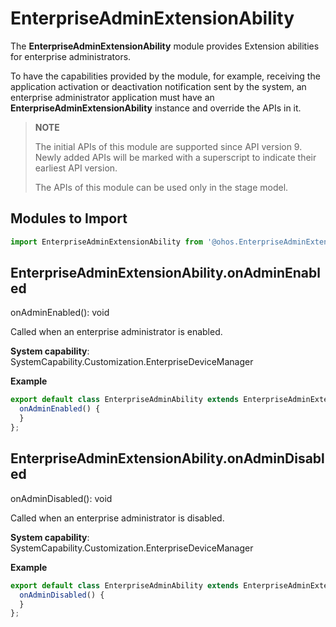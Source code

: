 # EnterpriseAdminExtensionAbility

The **EnterpriseAdminExtensionAbility** module provides Extension abilities for enterprise administrators.

To have the capabilities provided by the module, for example, receiving the application activation or deactivation notification sent by the system, an enterprise administrator application must have an **EnterpriseAdminExtensionAbility** instance and override the APIs in it.

> **NOTE**
> 
> The initial APIs of this module are supported since API version 9. Newly added APIs will be marked with a superscript to indicate their earliest API version.
> 
> The APIs of this module can be used only in the stage model.

## Modules to Import

```ts
import EnterpriseAdminExtensionAbility from '@ohos.EnterpriseAdminExtensionAbility'
```

## EnterpriseAdminExtensionAbility.onAdminEnabled

onAdminEnabled(): void

Called when an enterprise administrator is enabled.

**System capability**: SystemCapability.Customization.EnterpriseDeviceManager

**Example**

```ts
export default class EnterpriseAdminAbility extends EnterpriseAdminExtensionAbility {
  onAdminEnabled() {
  }
};
```

## EnterpriseAdminExtensionAbility.onAdminDisabled

onAdminDisabled(): void

Called when an enterprise administrator is disabled.

**System capability**: SystemCapability.Customization.EnterpriseDeviceManager

**Example**

```ts
export default class EnterpriseAdminAbility extends EnterpriseAdminExtensionAbility {
  onAdminDisabled() {
  }
};
```
